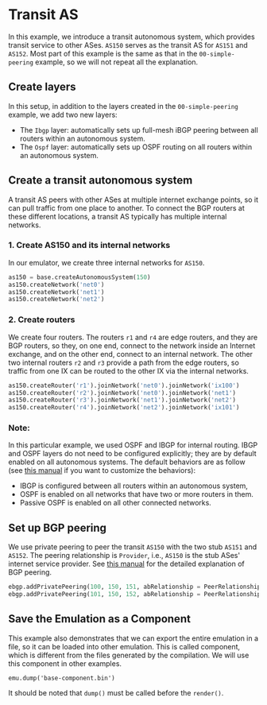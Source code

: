 # Transit AS

In this example, we introduce a transit autonomous system, which provides
transit service to other ASes. `AS150` serves as the transit AS for `AS151` and
`AS152`. Most part of this example is the same as that in the 
`00-simple-peering` example, so we will not repeat all the explanation. 


## Create layers

In this setup, in addition to the layers created in the `00-simple-peering` example, 
we add two new layers: 

- The `Ibgp` layer: automatically sets up full-mesh iBGP peering between all routers within an autonomous system.
- The `Ospf` layer: automatically sets up OSPF routing on all routers within an autonomous system.



## Create a transit autonomous system

A transit AS peers with other ASes at multiple internet exchange points, so it can
pull traffic from one place to another. To connect the BGP routers at these 
different locations, a transit AS typically has multiple internal networks. 


### 1. Create AS150 and its internal networks

In our emulator, we create three internal networks for `AS150`. 

```python
as150 = base.createAutonomousSystem(150)
as150.createNetwork('net0')
as150.createNetwork('net1')
as150.createNetwork('net2')
```

### 2. Create routers 

We create four routers. The routers `r1` and `r4` are edge routers, and 
they are BGP routers, so they, on one end, connect to the network inside 
an Internet exchange, and on the other end, connect to an internal network.
The other two internal routers `r2` and `r3` provide a path from
the edge routers, so traffic from one IX can be routed to the other IX
via the internal networks. 


```python
as150.createRouter('r1').joinNetwork('net0').joinNetwork('ix100')
as150.createRouter('r2').joinNetwork('net0').joinNetwork('net1')
as150.createRouter('r3').joinNetwork('net1').joinNetwork('net2')
as150.createRouter('r4').joinNetwork('net2').joinNetwork('ix101')
```

### Note:

In this particular example, we used OSPF and IBGP for internal routing. IBGP
and OSPF layers do not need to be configured explicitly; they are by default
enabled on all autonomous systems.  The default behaviors are as follow (see
[this manual](/docs/user_manual/manual.md#transit-as-network) if you want to customize
the behaviors):

- IBGP is configured between all routers within an autonomous system,
- OSPF is enabled on all networks that have two or more routers in them.
- Passive OSPF is enabled on all other connected networks.


## Set up BGP peering

We use private peering to peer the transit `AS150` with the two stub 
`AS151` and `AS152`. The peering relationship is `Provider`, i.e.,
`AS150` is the stub ASes' internet service provider. 
See [this manual](/docs/user_manual/bgp_peering.md) for the 
detailed explanation of BGP peering.

```python
ebgp.addPrivatePeering(100, 150, 151, abRelationship = PeerRelationship.Provider)
ebgp.addPrivatePeering(101, 150, 152, abRelationship = PeerRelationship.Provider)
```


## Save the Emulation as a Component 

This example also demonstrates that we can export the entire emulation 
in a file, so it can be loaded into other emulation. This is called
component, which is different from the files generated by the compilation. 
We will use this component in other examples. 

```
emu.dump('base-component.bin')
```

It should be noted that `dump()` must be called before the `render()`.  

